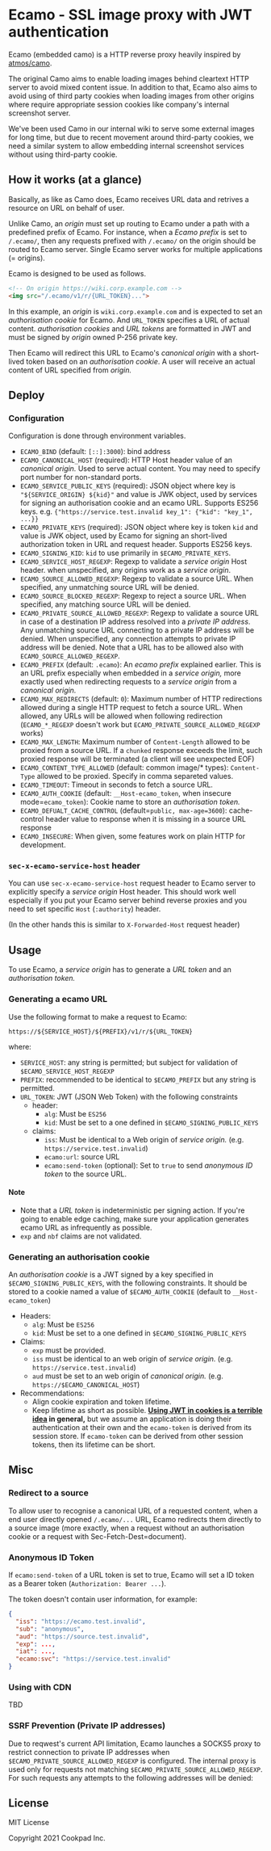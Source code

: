 # Ecamo - SSL image proxy with JWT authentication

Ecamo (embedded camo) is a HTTP reverse proxy heavily inspired by [atmos/camo](https://github.com/atmos/camo).

The original Camo aims to enable loading images behind cleartext HTTP server to avoid mixed content issue. In addition to that, Ecamo also aims to avoid using of third party cookies when loading images from other origins where require appropriate session cookies like company's internal screenshot server.

We've been used Camo in our internal wiki to serve some external images for long time, but due to recent movement around third-party cookies, we need a similar system to allow embedding internal screenshot services without using third-party cookie.

## How it works (at a glance)

Basically, as like as Camo does, Ecamo receives URL data and retrives a resource on URL on behalf of user.

Unlike Camo, an _origin_ must set up routing to Ecamo under a path with a predefined prefix of Ecamo. For instance, when a _Ecamo prefix_ is set to `/.ecamo/`, then any requests prefixed with `/.ecamo/` on the origin should be routed to Ecamo server. Single Ecamo server works for multiple applications (= origins).

Ecamo is designed to be used as follows.

```html
<!-- On origin https://wiki.corp.example.com -->
<img src="/.ecamo/v1/r/{URL_TOKEN}...">
```

In this example, an _origin_ is `wiki.corp.example.com` and is expected to set an _authorisation cookie_ for Ecamo. And `URL_TOKEN` specifies a URL of actual content. _authorisation cookies_ and _URL tokens_ are formatted in JWT and must be signed by _origin_ owned P-256 private key.

Then Ecamo will redirect this URL to Ecamo's _canonical origin_ with a short-lived token based on an _authorisation cookie_. A user will receive an actual content of URL specified from _origin._

## Deploy

### Configuration

Configuration is done through environment variables.

- `ECAMO_BIND` (default: `[::]:3000`): bind address
- `ECAMO_CANONICAL_HOST` (required): HTTP Host header value of an _canonical origin._ Used to serve actual content. You may need to specify port number for non-standard ports.
- `ECAMO_SERVICE_PUBLIC_KEYS` (required): JSON object where key is `"${SERVICE_ORIGIN} ${kid}"` and value is JWK object, used by services for signing an authorisation cookie and an ecamo URL. Supports ES256 keys. e.g. `{"https://service.test.invalid key_1": {"kid": "key_1", ...}}`
- `ECAMO_PRIVATE_KEYS` (required): JSON object where key is token `kid` and value is JWK object, used by Ecamo for signing an short-lived authorization token in URL and request header. Supports ES256 keys. 
- `ECAMO_SIGNING_KID`: `kid` to use primarily in `$ECAMO_PRIVATE_KEYS`.
- `ECAMO_SERVICE_HOST_REGEXP`: Regexp to validate a _service origin_ Host header. when unspecified, any origins work as a _service origin_.
- `ECAMO_SOURCE_ALLOWED_REGEXP`: Regexp to validate a source URL. When specified, any unmatching source URL will be denied.
- `ECAMO_SOURCE_BLOCKED_REGEXP`: Regexp to reject a source URL. When specified, any matching source URL will be denied.
- `ECAMO_PRIVATE_SOURCE_ALLOWED_REGEXP`: Regexp to validate a source URL in case of a destination IP address resolved into a _private IP address_. Any unmatching source URL connecting to a private IP address will be denied. When unspecified, any connection attempts to private IP address will be denied. Note that a URL has to be allowed also with `ECAMO_SOURCE_ALLOWED_REGEXP`.
- `ECAMO_PREFIX` (default: `.ecamo`): An _ecamo prefix_ explained earlier. This is an URL prefix especially when embedded in a _service origin,_ more exactly used when redirecting requests to a _service origin_ from a _canonical origin._
- `ECAMO_MAX_REDIRECTS` (default: `0`): Maximum number of HTTP redirections allowed during a single HTTP request to fetch a source URL. When allowed, any URLs will be allowed when following redirection (`ECAMO_*_REGEXP` doesn't work but `ECAMO_PRIVATE_SOURCE_ALLOWED_REGEXP` works)
- `ECAMO_MAX_LENGTH`: Maximum number of `Content-Length` allowed to be proxied from a source URL. If a `chunked` response exceeds the limit, such proxied response will be terminated (a client will see unexpected EOF)
- `ECAMO_CONTENT_TYPE_ALLOWED` (default: common image/* types): `Content-Type` allowed to be proxied. Specify in comma separeted values.
- `ECAMO_TIMEOUT`: Timeout in seconds to fetch a source URL.
- `ECAMO_AUTH_COOKIE` (default: `__Host-ecamo_token`, when insecure mode=`ecamo_token`): Cookie name to store an _authorisation token._
- `ECAMO_DEFUALT_CACHE_CONTROL` (default=`public, max-age=3600`): cache-control header value to response when it is missing in a source URL response
- `ECAMO_INSECURE`: When given, some features work on plain HTTP for development.

### `sec-x-ecamo-service-host` header

You can use `sec-x-ecamo-service-host` request header to Ecamo server to explicitly specify a _service origin_ Host header. This should work well especially if you put your Ecamo server behind reverse proxies and you need to set specific `Host` (`:authority`) header.

(In the other hands this is similar to `X-Forwarded-Host` request header)

## Usage

To use Ecamo, a _service origin_ has to generate a _URL token_ and an _authorisation token._

### Generating a ecamo URL

Use the following format to make a request to Ecamo:

`https://${SERVICE_HOST}/${PREFIX}/v1/r/${URL_TOKEN}`

where:

- `SERVICE_HOST`: any string is permitted; but subject for validation of `$ECAMO_SERVICE_HOST_REGEXP`
- `PREFIX`: recommended to be identical to `$ECAMO_PREFIX` but any string is permitted.
- `URL_TOKEN`: JWT (JSON Web Token) with the following constraints
  - header:
    - `alg`: Must be `ES256`
    - `kid`: Must be set to a one defined in `$ECAMO_SIGNING_PUBLIC_KEYS`
  - claims:
    - `iss`: Must be identical to a Web origin of _service origin._ (e.g. `https://service.test.invalid`)
    - `ecamo:url`: source URL
    - `ecamo:send-token` (optional): Set to `true` to send _anonymous ID token_ to the source URL.

#### Note

- Note that a _URL token_ is indeterministic per signing action. If you're going to enable edge caching, make sure your application generates ecamo URL as infrequently as possible.
- `exp` and `nbf` claims are not validated.

### Generating an authorisation cookie

An _authorisation cookie_ is a JWT signed by a key specified in `$ECAMO_SIGNING_PUBLIC_KEYS`, with the following constraints. It should be stored to a cookie named a value of `$ECAMO_AUTH_COOKIE` (default to `__Host-ecamo_token`)

- Headers:
  - `alg`: Must be `ES256`
  - `kid`: Must be set to a one defined in `$ECAMO_SIGNING_PUBLIC_KEYS`
- Claims:
  - `exp` must be provided.
  - `iss` must be identical to an web origin of _service origin._ (e.g. `https://service.test.invalid`)
  - `aud` must be set to an web origin of _canonical origin._ (e.g. `https://$ECAMO_CANONICAL_HOST`)
- Recommendations:
  - Align cookie expiration and token lifetime.
  - Keep lifetime as short as possible. __[Using JWT in cookies is a terrible idea](http://cryto.net/~joepie91/blog/2016/06/13/stop-using-jwt-for-sessions/) in general,__ but we assume an application is doing their authentication at their own and the `ecamo-token` is derived from its session store. If `ecamo-token` can be derived from other session tokens, then its lifetime can be short.


## Misc

### Redirect to a source

To allow user to recognise a canonical URL of a requested content, when a end user directly opened `/.ecamo/...` URL, Ecamo redirects them directly to a source image (more exactly, when a request without an authorisation cookie or a request with Sec-Fetch-Dest=document).

### Anonymous ID Token

If `ecamo:send-token` of a URL token is set to true, Ecamo will set a ID token as a Bearer token (`Authorization: Bearer ...`).

The token doesn't contain user information, for example:

```json
{
  "iss": "https://ecamo.test.invalid",
  "sub": "anonymous",
  "aud": "https://source.test.invalid",
  "exp": ...,
  "iat": ...,
  "ecamo:svc": "https://service.test.invalid"
}
```

### Using with CDN

TBD

### SSRF Prevention (Private IP addresses)

Due to reqwest's current API limitation, Ecamo launches a SOCKS5 proxy to restrict connection to private IP addresses when `$ECAMO_PRIVATE_SOURCE_ALLOWED_REGEXP` is configured. The internal proxy is used only for requests not matching `$ECAMO_PRIVATE_SOURCE_ALLOWED_REGEXP`. For such requests any attempts to the following addresses will be denied:

## License

MIT License

Copyright 2021 Cookpad Inc.
